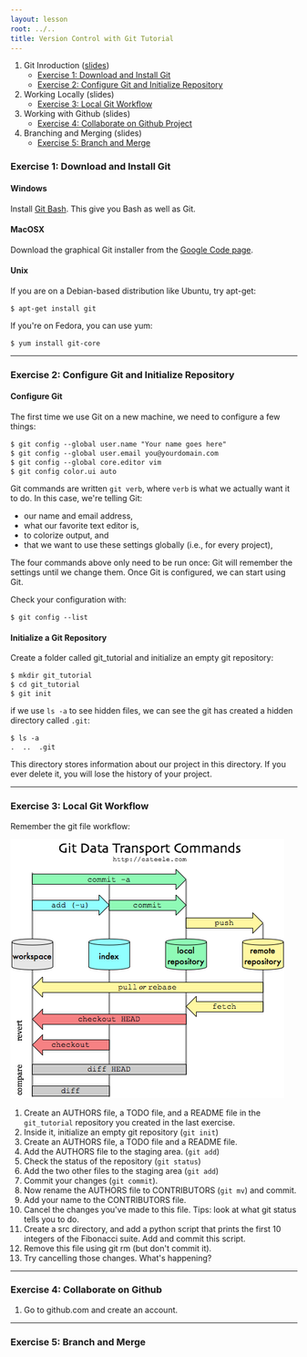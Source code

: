 ```yaml
---
layout: lesson
root: ../..
title: Version Control with Git Tutorial
---
```


1. Git Inroduction ([slides](http://mollygibson.github.io/2014-01-08-iastate/lessons/swc-git/slides/01-Introduction/01-GitIntroduction.pdf))
   * [Exercise 1: Download and Install Git](#install) 
   * [Exercise 2: Configure Git and Initialize Repository](#configure-git-and-initialize-repository)
2. Working Locally (slides)
   * [Exercise 3: Local Git Workflow](#local-git-workflow)
3. Working with Github (slides)
   * [Exercise 4: Collaborate on Github Project](#collaborate-on-github)
4. Branching and Merging (slides) 
   * [Exercise 5: Branch and Merge](#branch-merge)

### <a name="install"></a>Exercise 1: Download and Install Git
#### Windows
Install [Git Bash](http://msysgit.github.io/). This give you Bash as well as Git.
#### MacOSX
Download the graphical Git installer from the [Google Code page](http://code.google.com/p/git-osx-installer).
#### Unix
If you are on a Debian-based distribution like Ubuntu, try apt-get:

```
$ apt-get install git
```

If you're on Fedora, you can use yum:

```
$ yum install git-core
```

---
### <a name="configure-git-and-initialize-repository"></a>Exercise 2: Configure Git and Initialize Repository

#### Configure Git
The first time we use Git on a new machine, we need to configure a few things:

```
$ git config --global user.name "Your name goes here"
$ git config --global user.email you@yourdomain.com
$ git config --global core.editor vim
$ git config color.ui auto
```

Git commands are written `git verb`,
where `verb` is what we actually want it to do.
In this case,
we're telling Git:

*   our name and email address,
*   what our favorite text editor is,
*   to colorize output, and
*   that we want to use these settings globally (i.e., for every project),

The four commands above only need to be run once:
Git will remember the settings until we change them.
Once Git is configured,
we can start using Git.

Check your configuration with:

```
$ git config --list
```

#### Initialize a Git Repository

Create a folder called git_tutorial and initialize an empty git repository:

```
$ mkdir git_tutorial
$ cd git_tutorial
$ git init
```

if we use `ls -a` to see hidden files, we can see the git has created a hidden directory called `.git`:

```
$ ls -a
.  ..  .git
```

This directory stores information about our project in this directory. If you ever delete it, you will lose the history of your project. 

---
### <a name="local-git-workflow"></a> Exercise 3: Local Git Workflow 


Remember the git file workflow:

![lifecycle](imgs/git_workflow.png)


1. Create an AUTHORS file, a TODO file, and a README file in the `git_tutorial` repository you created in the last exercise.
2. Inside it, initialize an empty git repository (`git init`)
3. Create an AUTHORS file, a TODO file and a README file.
4. Add the AUTHORS file to the staging area. (`git add`)
5. Check the status of the repository (`git status`)
6. Add the two other files to the staging area (`git add`)
7. Commit your changes (`git commit`).
8. Now rename the AUTHORS file to CONTRIBUTORS (`git mv`) and commit.
9. Add your name to the CONTRIBUTORS file.
10. Cancel the changes you've made to this file. Tips: look at what git status tells you to do.
11. Create a src directory, and add a python script that prints the first 10 integers of the Fibonacci suite. Add and commit this script.
12. Remove this file using git rm (but don't commit it).
13. Try cancelling those changes. What's happening?

---
### <a name="collaborate-on-github"></a> Exercise 4: Collaborate on Github

1. Go to github.com and create an account. 


---
### <a name="branch-merge"></a> Exercise 5: Branch and Merge








